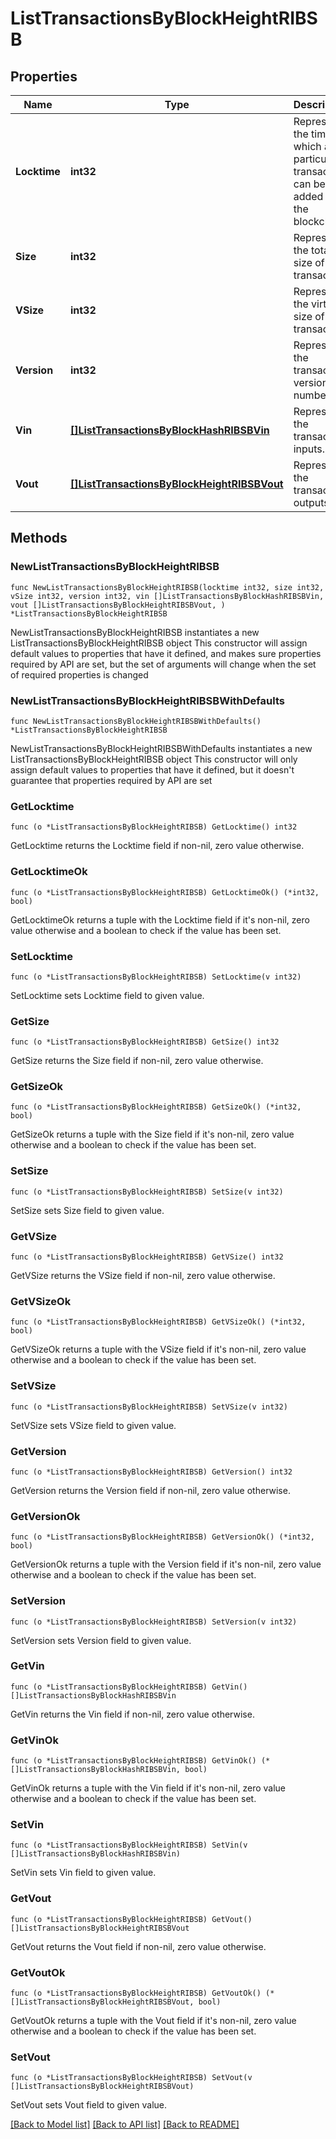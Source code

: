 # ListTransactionsByBlockHeightRIBSB

## Properties

Name | Type | Description | Notes
------------ | ------------- | ------------- | -------------
**Locktime** | **int32** | Represents the time at which a particular transaction can be added to the blockchain. | 
**Size** | **int32** | Represents the total size of this transaction. | 
**VSize** | **int32** | Represents the virtual size of this transaction. | 
**Version** | **int32** | Represents the transaction version number. | 
**Vin** | [**[]ListTransactionsByBlockHashRIBSBVin**](ListTransactionsByBlockHashRIBSBVin.md) | Represents the transaction inputs. | 
**Vout** | [**[]ListTransactionsByBlockHeightRIBSBVout**](ListTransactionsByBlockHeightRIBSBVout.md) | Represents the transaction outputs. | 

## Methods

### NewListTransactionsByBlockHeightRIBSB

`func NewListTransactionsByBlockHeightRIBSB(locktime int32, size int32, vSize int32, version int32, vin []ListTransactionsByBlockHashRIBSBVin, vout []ListTransactionsByBlockHeightRIBSBVout, ) *ListTransactionsByBlockHeightRIBSB`

NewListTransactionsByBlockHeightRIBSB instantiates a new ListTransactionsByBlockHeightRIBSB object
This constructor will assign default values to properties that have it defined,
and makes sure properties required by API are set, but the set of arguments
will change when the set of required properties is changed

### NewListTransactionsByBlockHeightRIBSBWithDefaults

`func NewListTransactionsByBlockHeightRIBSBWithDefaults() *ListTransactionsByBlockHeightRIBSB`

NewListTransactionsByBlockHeightRIBSBWithDefaults instantiates a new ListTransactionsByBlockHeightRIBSB object
This constructor will only assign default values to properties that have it defined,
but it doesn't guarantee that properties required by API are set

### GetLocktime

`func (o *ListTransactionsByBlockHeightRIBSB) GetLocktime() int32`

GetLocktime returns the Locktime field if non-nil, zero value otherwise.

### GetLocktimeOk

`func (o *ListTransactionsByBlockHeightRIBSB) GetLocktimeOk() (*int32, bool)`

GetLocktimeOk returns a tuple with the Locktime field if it's non-nil, zero value otherwise
and a boolean to check if the value has been set.

### SetLocktime

`func (o *ListTransactionsByBlockHeightRIBSB) SetLocktime(v int32)`

SetLocktime sets Locktime field to given value.


### GetSize

`func (o *ListTransactionsByBlockHeightRIBSB) GetSize() int32`

GetSize returns the Size field if non-nil, zero value otherwise.

### GetSizeOk

`func (o *ListTransactionsByBlockHeightRIBSB) GetSizeOk() (*int32, bool)`

GetSizeOk returns a tuple with the Size field if it's non-nil, zero value otherwise
and a boolean to check if the value has been set.

### SetSize

`func (o *ListTransactionsByBlockHeightRIBSB) SetSize(v int32)`

SetSize sets Size field to given value.


### GetVSize

`func (o *ListTransactionsByBlockHeightRIBSB) GetVSize() int32`

GetVSize returns the VSize field if non-nil, zero value otherwise.

### GetVSizeOk

`func (o *ListTransactionsByBlockHeightRIBSB) GetVSizeOk() (*int32, bool)`

GetVSizeOk returns a tuple with the VSize field if it's non-nil, zero value otherwise
and a boolean to check if the value has been set.

### SetVSize

`func (o *ListTransactionsByBlockHeightRIBSB) SetVSize(v int32)`

SetVSize sets VSize field to given value.


### GetVersion

`func (o *ListTransactionsByBlockHeightRIBSB) GetVersion() int32`

GetVersion returns the Version field if non-nil, zero value otherwise.

### GetVersionOk

`func (o *ListTransactionsByBlockHeightRIBSB) GetVersionOk() (*int32, bool)`

GetVersionOk returns a tuple with the Version field if it's non-nil, zero value otherwise
and a boolean to check if the value has been set.

### SetVersion

`func (o *ListTransactionsByBlockHeightRIBSB) SetVersion(v int32)`

SetVersion sets Version field to given value.


### GetVin

`func (o *ListTransactionsByBlockHeightRIBSB) GetVin() []ListTransactionsByBlockHashRIBSBVin`

GetVin returns the Vin field if non-nil, zero value otherwise.

### GetVinOk

`func (o *ListTransactionsByBlockHeightRIBSB) GetVinOk() (*[]ListTransactionsByBlockHashRIBSBVin, bool)`

GetVinOk returns a tuple with the Vin field if it's non-nil, zero value otherwise
and a boolean to check if the value has been set.

### SetVin

`func (o *ListTransactionsByBlockHeightRIBSB) SetVin(v []ListTransactionsByBlockHashRIBSBVin)`

SetVin sets Vin field to given value.


### GetVout

`func (o *ListTransactionsByBlockHeightRIBSB) GetVout() []ListTransactionsByBlockHeightRIBSBVout`

GetVout returns the Vout field if non-nil, zero value otherwise.

### GetVoutOk

`func (o *ListTransactionsByBlockHeightRIBSB) GetVoutOk() (*[]ListTransactionsByBlockHeightRIBSBVout, bool)`

GetVoutOk returns a tuple with the Vout field if it's non-nil, zero value otherwise
and a boolean to check if the value has been set.

### SetVout

`func (o *ListTransactionsByBlockHeightRIBSB) SetVout(v []ListTransactionsByBlockHeightRIBSBVout)`

SetVout sets Vout field to given value.



[[Back to Model list]](../README.md#documentation-for-models) [[Back to API list]](../README.md#documentation-for-api-endpoints) [[Back to README]](../README.md)


